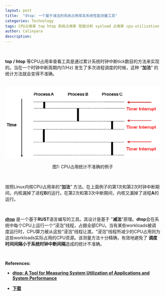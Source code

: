 ```yaml
---
layout: post
title:  "dtop: 一个基于减法的系统占用率及系统性能测量工具"
categories: Technology
tags: CPU占用率 top htop 系统占用率 性能分析 sysload 占用率 cpu-utilization performance zh
author: Calinyara
description:
---
```


<br>

**top / htop** 等CPU占用率查看工具是通过累计系统时钟中断tick数目的方法来实现的。当在一个时钟中断周期内(1/Hz) 发生了多次进程调度的时候，这种 “**加法**” 的统计方法就会变得不准确。

<br>

<div align="center"><img src="/assets/images/20200407-sysload/Picture1.png"/></div>
<p align="center">图1: CPU占用统计不准确的例子</p>
<br>

按照Linux内核CPU占用率的“**加法**” 方法。在上面例子的第1次和第2次时钟中断期间，内核漏掉了进程**B**的运行。在第2次和第3次中断期间，内核又漏掉了进程**A**的运行。

<br>

[**dtop**](https://github.com/calinyara/dtop) 是一个基于**RUST**语言编写的工具。其设计是基于 "**减法**"原理。**dtop**会在系统中每个CPU上运行一个“浸泡”线程，占据全部CPU。当有某些workloads被调度运行时，CPU算力被从这些“浸泡”线程让渡。“浸泡”线程所减少的CPU占用则为这些workloads实际占用的CPU资源。该测量方法十分精确，有效地避免了 **调度时间间隔小于系统时钟中断间隔**造成的统计不准确。

<br>

**References:**

- [**dtop: A Tool for Measuring System Utilization of Applications and System Performance**](https://www.codeproject.com/Articles/5266683/dtop-A-Tool-for-Measuring-System-Utilization-of)

- [**下载**](https://github.com/calinyara/dtop/releases)

<br>

<!-- Global site tag (gtag.js) - Google Analytics -->

<script async src="https://www.googletagmanager.com/gtag/js?id=UA-66555622-4"></script>
<script>
  window.dataLayer = window.dataLayer || [];
  function gtag(){dataLayer.push(arguments);}
  gtag('js', new Date());
  gtag('config', 'UA-66555622-4');
</script>


<!-- Google tag (gtag.js) -->
<script async src="https://www.googletagmanager.com/gtag/js?id=G-27WH7FZ7KT"></script>
<script>
  window.dataLayer = window.dataLayer || [];
  function gtag(){dataLayer.push(arguments);}
  gtag('js', new Date());

  gtag('config', 'G-27WH7FZ7KT');
</script>